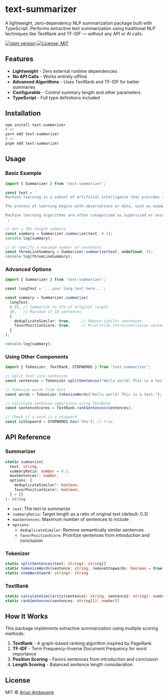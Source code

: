 # text-summarizer

A lightweight, zero-dependency NLP summarization package built with TypeScript. Performs extractive text summarization using traditional NLP techniques like TextRank and TF-IDF — without any API or AI calls.

[![npm version](https://img.shields.io/npm/v/text-summarizer.svg)](https://www.npmjs.com/package/text-summarizer)
[![License: MIT](https://img.shields.io/badge/License-MIT-blue.svg)](https://opensource.org/licenses/MIT)

## Features

- **Lightweight** - Zero external runtime dependencies
- **No API Calls** - Works entirely offline
- **Advanced Algorithms** - Uses TextRank and TF-IDF for better summaries
- **Configurable** - Control summary length and other parameters
- **TypeScript** - Full type definitions included

## Installation

```bash
npm install text-summarizer
# or
yarn add text-summarizer
# or
pnpm add text-summarizer
```

## Usage

### Basic Example

```typescript
import { Summarizer } from 'text-summarizer';

const text = `
Machine learning is a subset of artificial intelligence that provides systems the ability to automatically learn and improve from experience without being explicitly programmed. Machine learning focuses on the development of computer programs that can access data and use it to learn for themselves.

The process of learning begins with observations or data, such as examples, direct experience, or instruction, in order to look for patterns in data and make better decisions in the future based on the examples that we provide. The primary aim is to allow the computers learn automatically without human intervention or assistance and adjust actions accordingly.

Machine learning algorithms are often categorized as supervised or unsupervised. Supervised algorithms can apply what has been learned in the past to new data. Unsupervised algorithms can draw inferences from datasets.
`;

// Get a 30% length summary
const summary = Summarizer.summarize(text, 0.3);
console.log(summary);

// Or specify a maximum number of sentences
const threeLineSummary = Summarizer.summarize(text, undefined, 3);
console.log(threeLineSummary);
```

### Advanced Options

```typescript
import { Summarizer } from 'text-summarizer';

const longText = `...your long text here...`;

const summary = Summarizer.summarize(
  longText,
  0.25, // Summarize to 25% of original length
  10,   // Maximum of 10 sentences
  {
    deduplicateSimilar: true,     // Remove similar sentences
    favorPositionScore: true,     // Prioritize intro/conclusion sentences
  }
);

console.log(summary);
```

### Using Other Components

```typescript
import { Tokenizer, TextRank, STOPWORDS } from 'text-summarizer';

// Split text into sentences
const sentences = Tokenizer.splitSentences("Hello world! This is a test.");

// Tokenize words from text
const words = Tokenizer.tokenizeWords("Hello world! This is a test.");

// Calculate sentence importance using TextRank
const sentenceScores = TextRank.rankSentences(sentences);

// Check if a word is a stopword
const isStopword = STOPWORDS.has('the'); // true
```

## API Reference

### Summarizer

```typescript
static summarize(
  text: string,
  summaryRatio: number = 0.3,
  maxSentences?: number,
  options: {
    deduplicateSimilar?: boolean;
    favorPositionScore?: boolean;
  } = {}
): string
```

- `text`: The text to summarize
- `summaryRatio`: Target length as a ratio of original text (default: 0.3)
- `maxSentences`: Maximum number of sentences to include
- `options`:
  - `deduplicateSimilar`: Remove semantically similar sentences
  - `favorPositionScore`: Prioritize sentences from introduction and conclusion

### Tokenizer

```typescript
static splitSentences(text: string): string[]
static tokenizeWords(sentence: string, removeStopwords: boolean = true): string[]
static stemWord(word: string): string
```

### TextRank

```typescript
static calculateSimilarity(sentence1: string, sentence2: string): number
static rankSentences(sentences: string[]): number[]
```

## How It Works

This package implements extractive summarization using multiple scoring methods:

1. **TextRank** - A graph-based ranking algorithm inspired by PageRank
2. **TF-IDF** - Term Frequency-Inverse Document Frequency for word importance
3. **Position Scoring** - Favors sentences from introduction and conclusion
4. **Length Scoring** - Balanced sentence length consideration

## License

MIT © [Arjun Ambavane](https://github.com/ArjunAmbavane01)
